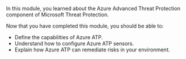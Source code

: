 In this module, you learned about the Azure Advanced Threat Protection component of Microsoft Threat Protection.

Now that you have completed this module, you should be able to:

- Define the capabilities of Azure ATP.
- Understand how to configure Azure ATP sensors.
- Explain how Azure ATP can remediate risks in your environment.
